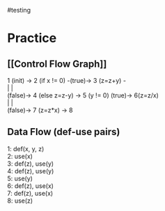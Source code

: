 #testing 

# Practice

## [[Control Flow Graph]]

1 (init) -> 2 (if x != 0) -(true)-> 3 (z=z+y) -  
			|							  |  
			(false)-> 4 (else z=z-y) -> 5 (y != 0) (true)-> 6(z=z/x)  
											|				      |  
											(false)-> 7 (z=z\*x) -> 8

## Data Flow (def-use pairs)

1: def(x, y, z)  
2: use(x)  
3: def(z), use(y)  
4: def(z), use(y)  
5: use(y)  
6: def(z), use(x)  
7: def(z), use(x)  
8: use(z)
